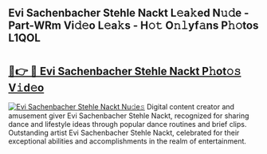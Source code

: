 ## Evi Sachenbacher Stehle Nackt L𝚎a𝚔ed N𝚞𝚍e - Part-WRm Vi𝚍𝚎o L𝚎a𝚔s - H𝚘𝚝 O𝚗𝚕yf𝚊ns P𝚑𝚘tos L1QOL

# <h2><a href="http://kfdjxg.oniu.top/?m=Evi+Sachenbacher+Stehle+Nackt">🔗👉 🔴 Evi Sachenbacher Stehle Nackt P𝚑ot𝚘𝚜 V𝚒d𝚎o</a></h2>

[![Evi Sachenbacher Stehle Nackt Nu𝚍e𝚜](https://i.imgur.com/0qMVB7G.gif)](http://kfdjxg.oniu.top/?m=Evi+Sachenbacher+Stehle+Nackt)
Digital content creator and amusement giver Evi Sachenbacher Stehle Nackt, recognized for sharing dance and lifestyle ideas through popular dance routines and brief clips. Outstanding artist Evi Sachenbacher Stehle Nackt, celebrated for their exceptional abilities and accomplishments in the realm of entertainment.  
